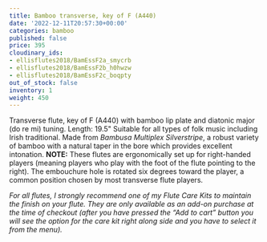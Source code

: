 ```yaml
---
title: Bamboo transverse, key of F (A440)
date: '2022-12-11T20:57:30+00:00'
categories: bamboo
published: false
price: 395
cloudinary_ids:
- ellisflutes2018/BamEssF2a_smycrb
- ellisflutes2018/BamEssF2b_h0hwzw
- ellisflutes2018/BamEssF2c_boqpty
out_of_stock: false
inventory: 1
weight: 450
---
```


Transverse flute, key of  F  (A440) with bamboo lip plate and diatonic major (do re mi) tuning.  Length: 19.5"    Suitable for all types of folk music including Irish traditional.  Made from *Bambusa Multiplex Silverstripe*, a robust variety of bamboo with a natural taper in the bore which provides excellent intonation.  **NOTE:** These flutes are ergonomically set up for right-handed players (meaning players who play with the foot of the flute pointing to the right).  The embouchure hole is rotated six degrees toward the player, a common position chosen by most transverse flute players.  

*For all flutes, I strongly recommend one of my Flute Care Kits to maintain the finish on your flute. They are only available as an add-on purchase at the time of checkout (after you have pressed the “Add to cart” button you will see the option for the care kit right along side and you have to select it from the menu).*